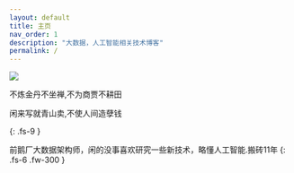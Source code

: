 ```yaml
---
layout: default
title: 主页
nav_order: 1
description: "大数据，人工智能相关技术博客"
permalink: /
---
```

![](../../assets/images/haibian.jpg)

不炼金丹不坐禅,不为商贾不耕田<p>
闲来写就青山卖,不使人间造孽钱<p>
{: .fs-9 }

前鹅厂大数据架构师，闲的没事喜欢研究一些新技术，略懂人工智能.搬砖11年
{: .fs-6 .fw-300 }




